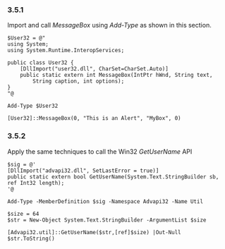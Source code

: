 ### 3.5.1
Import and call _MessageBox_ using _Add-Type_ as shown in this section.

```
$User32 = @"
using System;
using System.Runtime.InteropServices;

public class User32 {
    [DllImport("user32.dll", CharSet=CharSet.Auto)]
    public static extern int MessageBox(IntPtr hWnd, String text, 
        String caption, int options);
}
"@

Add-Type $User32

[User32]::MessageBox(0, "This is an Alert", "MyBox", 0)
```

### 3.5.2
Apply the same techniques to call the Win32 _GetUserName_ API

```
$sig = @'  
[DllImport("advapi32.dll", SetLastError = true)]  
public static extern bool GetUserName(System.Text.StringBuilder sb, ref Int32 length);  
'@  
  
Add-Type -MemberDefinition $sig -Namespace Advapi32 -Name Util  
  
$size = 64  
$str = New-Object System.Text.StringBuilder -ArgumentList $size  
  
[Advapi32.util]::GetUserName($str,[ref]$size) |Out-Null  
$str.ToString()
```